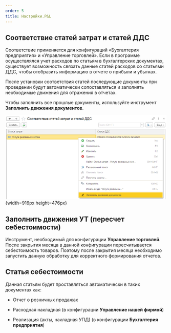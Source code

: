 ```yaml
---
order: 5
title: Настройки.P&L
---
```


## Соответствие статей затрат и статей ДДС

Соответствие применяется для конфигураций «Бухгалтерия предприятия» и «Управление торговлей». Если в программе осуществлялся учет расходов по статьям в бухгалтерских документах, существует возможность связать данные статей расходов со статьями ДДС, чтобы отобразить информацию в отчете о прибыли и убытках.

После установки соответствия статей последующие документы при проведении будут автоматически сопоставляться и заполнять необходимые движения для отражения в отчетах.

Чтобы заполнить все прошлые документы, используйте инструмент **Заполнить движения документов**.

![](./nastroyki-p-l.png){width=916px height=476px}



## Заполнить движения УТ (пересчет себестоимости)

Инструмент, необходимый для конфигурации **Управление торговлей**. После закрытия месяца в данной конфигурации пересчитывается себестоимость товаров. Поэтому после закрытия месяца необходимо запустить данную обработку для корректного формирования отчетов.

## Статья себестоимости

Данная статьям будет проставляться автоматически в таких документах как:

-  Отчет о розничных продажах

-  Расходная накладная (в конфигурации **Управление нашей фирмой**)

-  Реализация (акты, накладная УПД) (в конфигурации **Бухгалтерия предприятия**)


